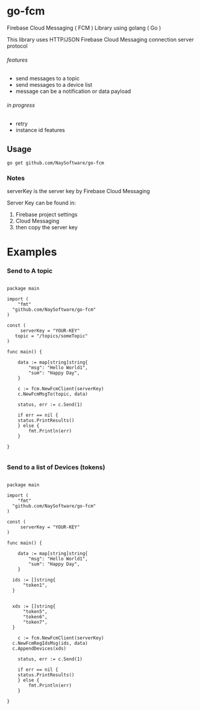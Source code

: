 # go-fcm
Firebase Cloud Messaging ( FCM ) Library using golang ( Go )

This library uses HTTP/JSON Firebase Cloud Messaging connection server protocol


###### features

* send messages to a topic
* send messages to a device list
* message can be a notification or data payload



###### in progress
* retry
* instance id features



## Usage



```
go get github.com/NaySoftware/go-fcm

```

### Notes


serverKey is the server key by Firebase Cloud Messaging

Server Key can be found in:

1. Firebase project settings
2. Cloud Messaging
3. then copy the server key


# Examples

### Send to A topic

```golang

package main

import (
	"fmt"
  "github.com/NaySoftware/go-fcm"
)

const (
	 serverKey = "YOUR-KEY"
   topic = "/topics/someTopic"
)

func main() {

	data := map[string]string{
		"msg": "Hello World1",
		"sum": "Happy Day",
	}

	c := fcm.NewFcmClient(serverKey)
	c.NewFcmMsgTo(topic, data)

	status, err := c.Send(1)

	if err == nil {
    status.PrintResults()
	} else {
		fmt.Println(err)
	}

}


```


### Send to a list of Devices (tokens)

```golang

package main

import (
	"fmt"
  "github.com/NaySoftware/go-fcm"
)

const (
	 serverKey = "YOUR-KEY"
)

func main() {

	data := map[string]string{
		"msg": "Hello World1",
		"sum": "Happy Day",
	}

  ids := []string{
      "token1",
  }


  xds := []string{
      "token5",
      "token6",
      "token7",
  }

	c := fcm.NewFcmClient(serverKey)
  c.NewFcmRegIdsMsg(ids, data)
  c.AppendDevices(xds)

	status, err := c.Send(1)

	if err == nil {
    status.PrintResults()
	} else {
		fmt.Println(err)
	}

}



```
